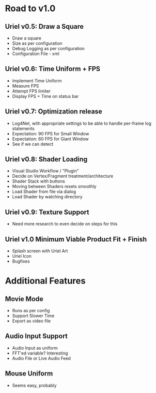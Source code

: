 # Road to v1.0

## Uriel v0.5: Draw a Square
* Draw a square
* Size as per configuration
* Debug Logging as per configuration
* Configuration File - xml

## Uriel v0.6: Time Uniform + FPS
* Implement Time Uniform 
* Measure FPS
* Attempt FPS limiter
* Display FPS + Time on status bar

## Uriel v0.7: Optimization release
* Log4Net, with appropriate settings to be able to handle per-frame log statements
* Expectation: 90 FPS for Small Window
* Expectation: 60 FPS for Giant Window
* See if we can detect 

## Uriel v0.8: Shader Loading
* Visual Studio Workflow / "Plugin"
* Decide on Vertex/Fragment treatment/architecture
* Shader Stack with buttons
* Moving between Shaders resets smoothly
* Load Shader from file via dialog
* Load Shader by watching directory

## Uriel v0.9: Texture Support
* Need more research to even decide on steps for this

## Uriel v1.0 Minimum Viable Product Fit + Finish
* Splash screen with Uriel Art
* Uriel Icon
* Bugfixes 

# Additional Features

## Movie Mode
* Runs as per config
* Support Slower Time
* Export as video file

## Audio Input Support
* Audio Input as uniform
* FFT'ed variable? Interesting
* Audio File or Live Audio Feed

## Mouse Uniform
* Seems easy, probably
